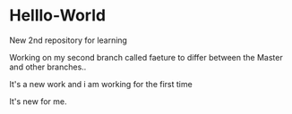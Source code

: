 # Helllo-World
New 2nd repository for learning


Working on my second branch called faeture to differ between the Master and other branches..

It's a new work and i am working for the first time

It's new for me.
